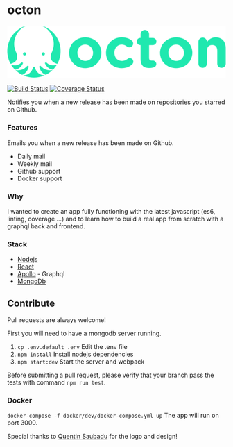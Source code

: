 # octon

<p align="center">
  <img src="public/img/logo.png" alt="Octon logo">
</p>

[![Build Status](https://travis-ci.org/pradel/octon.svg?branch=master)](https://travis-ci.org/pradel/octon)
[![Coverage Status](https://coveralls.io/repos/github/pradel/octon/badge.svg?branch=master)](https://coveralls.io/github/pradel/octon?branch=master)

Notifies you when a new release has been made on repositories you starred on Github.

### Features

Emails you when a new release has been made on Github.
- Daily mail
- Weekly mail
- Github support
- Docker support

### Why

I wanted to create an app fully functioning with the latest javascript (es6, linting, coverage ...) and to learn how to build a real app from scratch with a graphql back and frontend.

### Stack

- [Nodejs](https://nodejs.org)
- [React](https://facebook.github.io/react)
- [Apollo](http://www.apollostack.com) - Graphql
- [MongoDb](https://www.mongodb.com/)

## Contribute

Pull requests are always welcome!

First you will need to have a mongodb server running.

1. `cp .env.default .env` Edit the .env file
2. `npm install` Install nodejs dependencies
3. `npm start:dev` Start the server and webpack

Before submitting a pull request, please verify that your branch pass the tests with command `npm run test`.

### Docker

`docker-compose -f docker/dev/docker-compose.yml up`
The app will run on port 3000.

Special thanks to [Quentin Saubadu](https://www.facebook.com/quentinsaubadu) for the logo and design!
